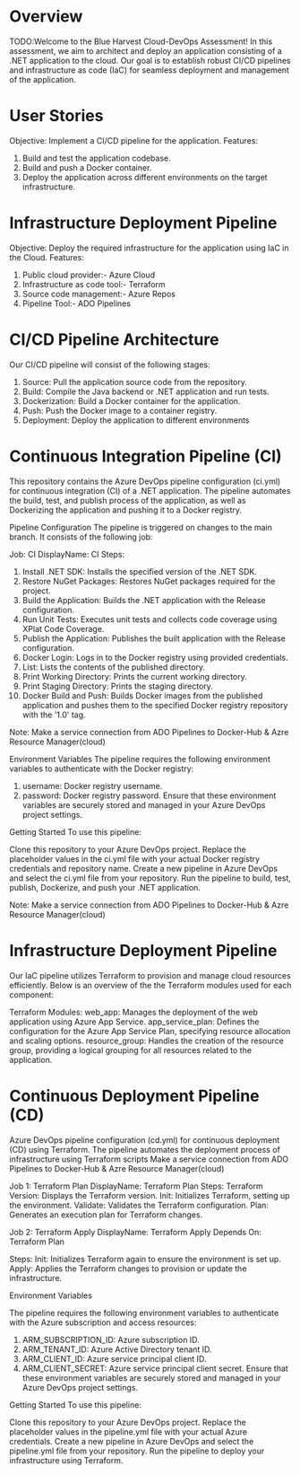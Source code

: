 # Overview
TODO:Welcome to the Blue Harvest Cloud-DevOps Assessment! In this assessment, we aim to architect and deploy an application consisting of a .NET application to the cloud. Our goal is to establish robust CI/CD pipelines and infrastructure as code (IaC) for seamless deployment and management of the application.

# User Stories
Objective: Implement a CI/CD pipeline for the application.
Features:
1. Build and test the application codebase.
2. Build and push a Docker container.
3. Deploy the application across different environments on the target infrastructure.

# Infrastructure Deployment Pipeline
Objective: Deploy the required infrastructure for the application using IaC in the Cloud.
Features:
1. Public cloud provider:- Azure Cloud
2. Infrastructure as code tool:- Terraform
3. Source code management:- Azure Repos
4. Pipeline Tool:- ADO Pipelines


 

# CI/CD Pipeline Architecture
Our CI/CD pipeline will consist of the following stages:

1. Source: Pull the application source code from the repository.
2. Build: Compile the Java backend or .NET application and run tests.
3. Dockerization: Build a Docker container for the application.
4. Push: Push the Docker image to a container registry.
5. Deployment: Deploy the application to different environments

# Continuous Integration Pipeline (CI)
This repository contains the Azure DevOps pipeline configuration (ci.yml) for continuous integration (CI) of a .NET application. The pipeline automates the build, test, and publish process of the application, as well as Dockerizing the application and pushing it to a Docker registry.

Pipeline Configuration
The pipeline is triggered on changes to the main branch. It consists of the following job:

Job: CI
DisplayName: CI
Steps:
  1. Install .NET SDK: Installs the specified version of the .NET SDK.
  2. Restore NuGet Packages: Restores NuGet packages required for the project.
  3. Build the Application: Builds the .NET application with the Release configuration.
  4. Run Unit Tests: Executes unit tests and collects code coverage using XPlat Code Coverage.
  5. Publish the Application: Publishes the built application with the Release configuration.
  6. Docker Login: Logs in to the Docker registry using provided credentials.
  7. List: Lists the contents of the published directory.
  8. Print Working Directory: Prints the current working directory.
  9. Print Staging Directory: Prints the staging directory.
  10. Docker Build and Push: Builds Docker images from the published application and pushes them to the specified Docker registry repository with the '1.0' tag.


Note: Make a service connection from ADO Pipelines to Docker-Hub & Azre Resource Manager(cloud)


Environment Variables
The pipeline requires the following environment variables to authenticate with the Docker registry:

1. username: Docker registry username.
2. password: Docker registry password.
Ensure that these environment variables are securely stored and managed in your Azure DevOps project settings.

Getting Started
To use this pipeline:

Clone this repository to your Azure DevOps project.
Replace the placeholder values in the ci.yml file with your actual Docker registry credentials and repository name.
Create a new pipeline in Azure DevOps and select the ci.yml file from your repository.
Run the pipeline to build, test, publish, Dockerize, and push your .NET application.

Note: Make a service connection from ADO Pipelines to Docker-Hub & Azre Resource Manager(cloud)

# Infrastructure Deployment Pipeline
Our IaC pipeline utilizes Terraform to provision and manage cloud resources efficiently. Below is an overview of the  the Terraform modules used for each component:

Terraform Modules:
web_app: Manages the deployment of the web application using Azure App Service.
app_service_plan: Defines the configuration for the Azure App Service Plan, specifying resource allocation and scaling options.
resource_group: Handles the creation of the resource group, providing a logical grouping for all resources related to the application.

# Continuous Deployment Pipeline (CD)

Azure DevOps pipeline configuration (cd.yml) for continuous deployment (CD) using Terraform. The pipeline automates the deployment process of infrastructure using Terraform scripts
Make a service connection from ADO Pipelines to Docker-Hub & Azre Resource Manager(cloud)


Job 1: Terraform Plan
DisplayName: Terraform Plan
Steps:
Terraform Version: Displays the Terraform version.
Init: Initializes Terraform, setting up the environment.
Validate: Validates the Terraform configuration.
Plan: Generates an execution plan for Terraform changes.

Job 2: Terraform Apply
DisplayName: Terraform Apply
Depends On: Terraform Plan

Steps:
Init: Initializes Terraform again to ensure the environment is set up.
Apply: Applies the Terraform changes to provision or update the infrastructure.


Environment Variables

The pipeline requires the following environment variables to authenticate with the Azure subscription and access resources:

1. ARM_SUBSCRIPTION_ID: Azure subscription ID.
2. ARM_TENANT_ID: Azure Active Directory tenant ID.
3. ARM_CLIENT_ID: Azure service principal client ID.
4. ARM_CLIENT_SECRET: Azure service principal client secret.
Ensure that these environment variables are securely stored and managed in your Azure DevOps project settings.

Getting Started
To use this pipeline:

Clone this repository to your Azure DevOps project.
Replace the placeholder values in the pipeline.yml file with your actual Azure credentials.
Create a new pipeline in Azure DevOps and select the pipeline.yml file from your repository.
Run the pipeline to deploy your infrastructure using Terraform.
